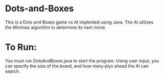 # Dots-and-Boxes
This is a Dots and Boxes game vs AI implented using Java. The AI utilizes the Minimax algorithm to determine its next move.

# To Run:
You must run DotsAndBoxes.java to start the program. Using user input, you can specify the size of the board, and how many plys ahead the AI can search.
